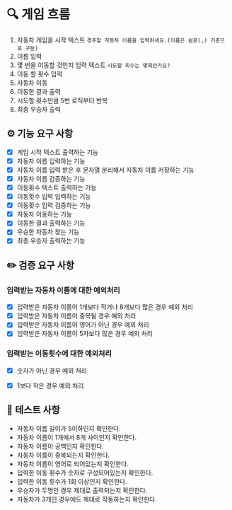 # 🔍 게임 흐름
1. 자동차 게임을 시작 텍스트 `경주할 자동차 이름을 입력하세요.(이름은 쉼표(,) 기준으로 구분)`
2. 이름 입력
3. 몇 번을 이동할 것인지 입력 텍스트 `시도할 회수는 몇회인가요?`
4. 이동 할 횟수 입력
5. 자동차 이동
6. 이동한 결과 출력
7. 시도할 횟수만큼 5번 로직부터 반복
8. 최종 우승자 출력



## ⚙️ 기능 요구 사항

- [x] 게임 시작 텍스트 출력하는 기능
- [x] 자동차 이름 입력하는 기능
- [x] 자동차 이름 입력 받은 후 문자열 분리해서 자동차 이름 저장하는 기능
- [x] 자동차 이름 검증하는 기능
- [x] 이동횟수 텍스트 출력하는 기능
- [x] 이동횟수 입력 입력하는 기능
- [x] 이동횟수 입력 검증하는 기능
- [x] 자동차 이동하는 기능
- [x] 이동한 결과 출력하는 기능
- [x] 우승한 자동차 찾는 기능
- [x] 최종 우승자 출력하는 기능

## ✏️ 검증 요구 사항
### ️입력받는 자동차 이름에 대한 예외처리
- [x] 입력받은 자동차 이름이 1개보다 적거나 8개보다 많은 경우 예외 처리
- [x] 입력받은 자동차 이름이 중복될 경우 예외 처리
- [x] 입력받은 자동차 이름이 영어가 아닌 경우 예외 처리
- [x] 입력받은 자동차 이름이 5자보다 많은 경우 예외 처리

### 입력받는 이동횟수에 대한 예외처리
- [x] 숫자가 아닌 경우 예외 처리
- [x] 1보다 작은 경우 예외 처리



## 🚨 테스트 사항
- 자동차 이름 길이가 5이하인지 확인한다.
- 자동차 이름이 1개에서 8개 사이인지 확인한다.
- 자동차 이름이 공백인지 확인한다.
- 자동차 이름이 중복되는지 확인한다.
- 자동차 이름이 영어로 되어있는지 확인한다.
- 입력한 이동 횟수가 숫자로 구성되어있는지 확인한다.
- 입력한 이동 횟수가 1회 이상인지 확인한다.
- 우승자가 두명인 경우 제대로 출력되는지 확인한다.
- 자동차가 3개인 경우에도 제대로 작동하는지 확인한다.